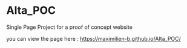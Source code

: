 # Alta_POC
Single Page Project for a proof of concept website


you can view the page here :
https://maximilien-b.github.io/Alta_POC/
